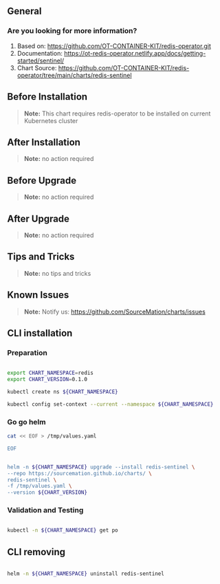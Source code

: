 ## General

### Are you looking for more information?

1. Based on: https://github.com/OT-CONTAINER-KIT/redis-operator.git
2. Documentation: https://ot-redis-operator.netlify.app/docs/getting-started/sentinel/
3. Chart Source: https://github.com/OT-CONTAINER-KIT/redis-operator/tree/main/charts/redis-sentinel


## Before Installation

> **Note:**
> This chart requires redis-operator to be installed on current Kubernetes cluster


## After Installation

> **Note:**
> no action required

## Before Upgrade

> **Note:**
> no action required

## After Upgrade

> **Note:**
> no action required


## Tips and Tricks

> **Note:**
> no tips and tricks


## Known Issues

> **Note:**
> Notify us: https://github.com/SourceMation/charts/issues


## CLI installation

### Preparation

```bash

export CHART_NAMESPACE=redis
export CHART_VERSION=0.1.0

kubectl create ns ${CHART_NAMESPACE}

kubectl config set-context --current --namespace ${CHART_NAMESPACE}

```

### Go go helm

``` bash
cat << EOF > /tmp/values.yaml

EOF 


helm -n ${CHART_NAMESPACE} upgrade --install redis-sentinel \
--repo https://sourcemation.github.io/charts/ \
redis-sentinel \
-f /tmp/values.yaml \
--version ${CHART_VERSION}

```

### Validation and Testing

```bash

kubectl -n ${CHART_NAMESPACE} get po

```

## CLI removing

```bash

helm -n ${CHART_NAMESPACE} uninstall redis-sentinel

```

